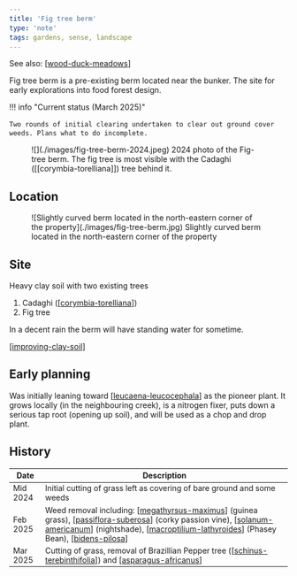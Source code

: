 ```yaml
---
title: 'Fig tree berm'
type: 'note'
tags: gardens, sense, landscape
---
```


See also: [[wood-duck-meadows]]

Fig tree berm is a pre-existing berm located near the bunker. The site for early explorations into food forest design.

!!! info "Current status (March 2025)"

    Two rounds of initial clearing undertaken to clear out ground cover weeds. Plans what to do incomplete.

<figure markdown>
![](./images/fig-tree-berm-2024.jpeg)
<caption>2024 photo of the Fig-tree berm. The fig tree is most visible with the Cadaghi ([[corymbia-torelliana]]) tree behind it.</caption>
</figure>

## Location

<figure markdown>
![Slightly curved berm located in the north-eastern corner of the property](./images/fig-tree-berm.jpg)
<caption>Slightly curved berm located in the north-eastern corner of the property</caption>
</figure>

## Site

Heavy clay soil with two existing trees

1. Cadaghi ([[corymbia-torelliana]])
2. Fig tree

In a decent rain the berm will have standing water for sometime.

[[improving-clay-soil]]

## Early planning

Was initially leaning toward [[leucaena-leucocephala]] as the pioneer plant. It grows locally (in the neighbouring creek), is a nitrogen fixer, puts down a serious tap root (opening up soil), and will be used as a chop and drop plant.

## History

| Date | Description |
| --- | --- |
| Mid 2024 | Initial cutting of grass left as covering of bare ground and some weeds |
| Feb 2025 | Weed removal including: [[megathyrsus-maximus]] (guinea grass), [[passiflora-suberosa]] (corky passion vine), [[solanum-americanum]] (nightshade), [[macroptilium-lathyroides]] (Phasey Bean), [[bidens-pilosa]]  |
| Mar 2025 | Cutting of grass, removal of Brazillian Pepper tree ([[schinus-terebinthifolia]]) and [[asparagus-africanus]] |


[//begin]: # "Autogenerated link references for markdown compatibility"
[wood-duck-meadows]: wood-duck-meadows "Wood duck meadows"
[corymbia-torelliana]: plants/corymbia-torelliana "corymbia-torelliana"
[improving-clay-soil]: improving-clay-soil "Improving clay soil"
[leucaena-leucocephala]: leucaena-leucocephala "Leucaena leucocephala"
[megathyrsus-maximus]: plants/megathyrsus-maximus "Megathyrsus maximus (Guinea grass)"
[passiflora-suberosa]: plants/passiflora-suberosa "Passiflora suberosa (Corky passion vine)"
[solanum-americanum]: plants/solanum-americanum "Solanum americanum (American black nightshade)"
[macroptilium-lathyroides]: plants/macroptilium-lathyroides "Macroptilium lathyroides (Phasey Bean)"
[bidens-pilosa]: plants/bidens-pilosa "Bidens pilosa (Cobbler's Pegs)"
[schinus-terebinthifolia]: plants/schinus-terebinthifolia "Schinus Terebinthifolia (Brazilian pepper tree)"
[asparagus-africanus]: plants/asparagus-africanus "Asparagus africanus (Climbing asparagus fern)"
[//end]: # "Autogenerated link references"